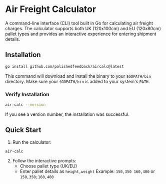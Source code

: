 # Air Freight Calculator

A command-line interface (CLI) tool built in Go for calculating air freight charges. The calculator supports both UK (120x100cm) and EU (120x80cm) pallet types and provides an interactive experience for entering shipment details.

## Installation

```bash
go install github.com/polishedfeedback/aircalc@latest
```

This command will download and install the binary to your `$GOPATH/bin` directory. Make sure your `$GOPATH/bin` is added to your system's `PATH`.

### Verify Installation

```bash
air-calc --version
```

If you see a version number, the installation was successful.

## Quick Start

1. Run the calculator:
```bash
air-calc
```

2. Follow the interactive prompts:
   - Choose pallet type (UK/EU)
   - Enter pallet details as `height,weight`
   Example: `150,350 160,400` or `150,350;160,400`


